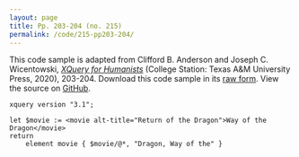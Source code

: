 ```yaml
---
layout: page
title: Pp. 203-204 (no. 215)
permalink: /code/215-pp203-204/
---
```


This code sample is adapted from Clifford B. Anderson and Joseph C. Wicentowski, 
[_XQuery for Humanists_](/) (College Station: Texas A&M University Press, 2020), 203-204. 
Download this code sample in its [raw form](/code/215-pp203-204/215-pp203-204.xq).
View the source on [GitHub](https://github.com/coding4humanists/xquery4humanists/blob/master/code/215-pp203-204/215-pp203-204.xq).

```xquery
xquery version "3.1";

let $movie := <movie alt-title="Return of the Dragon">Way of the Dragon</movie> 
return
    element movie { $movie/@*, "Dragon, Way of the" }
```  
